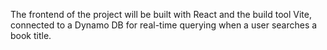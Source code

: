 The frontend of the project will be built with React and the build tool Vite, connected to a Dynamo DB for real-time querying when a user searches a book title.